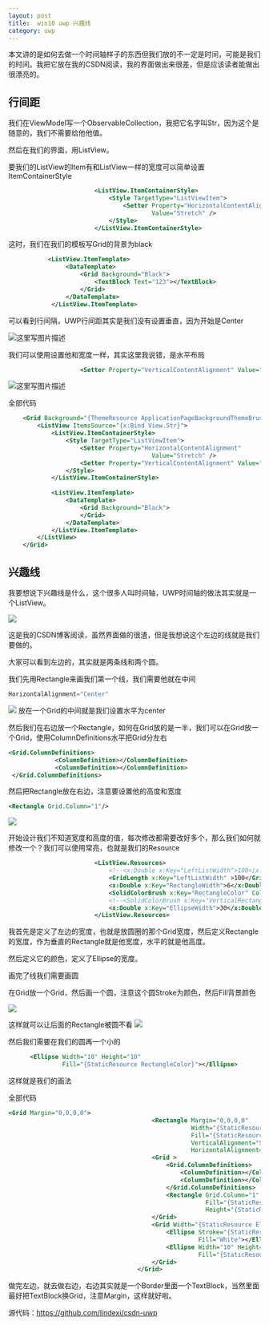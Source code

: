 ```yaml
---
layout: post
title:  win10 uwp 兴趣线 
category: uwp 
---
```


本文讲的是如何去做一个时间轴样子的东西但我们放的不一定是时间，可能是我们的时间。我把它放在我的CSDN阅读，我的界面做出来很差，但是应该读者能做出很漂亮的。
<!--more-->

## 行间距

我们在ViewModel写一个ObservableCollection，我把它名字叫Str，因为这个是随意的，我们不需要给他他值。

然后在我们的界面，用ListView。

要我们的ListView的Item有和ListView一样的宽度可以简单设置ItemContainerStyle

```xml
                        <ListView.ItemContainerStyle>
                            <Style TargetType="ListViewItem">
                                <Setter Property="HorizontalContentAlignment"
                                        Value="Stretch" />
                            </Style>
                        </ListView.ItemContainerStyle>

```

这时，我们在我们的模板写Grid的背景为black

```xml
           <ListView.ItemTemplate>
                <DataTemplate>
                    <Grid Background="Black">
                        <TextBlock Text="123"></TextBlock>
                    </Grid>
                </DataTemplate>
            </ListView.ItemTemplate>

```

可以看到行间隔，UWP行间距其实是我们没有设置垂直，因为开始是Center

![这里写图片描述](http://img.blog.csdn.net/20160925105158895)

我们可以使用设置他和宽度一样，其实这里我说错，是水平布局

```xml
                    <Setter Property="VerticalContentAlignment" Value="Stretch"></Setter>


```

![这里写图片描述](http://img.blog.csdn.net/20160925105437116)

全部代码

```xml
    <Grid Background="{ThemeResource ApplicationPageBackgroundThemeBrush}">
        <ListView ItemsSource="{x:Bind View.Str}">
            <ListView.ItemContainerStyle>
                <Style TargetType="ListViewItem">
                    <Setter Property="HorizontalContentAlignment"
                                        Value="Stretch" />
                    <Setter Property="VerticalContentAlignment" Value="Stretch"></Setter>
                </Style>
            </ListView.ItemContainerStyle>
            
            <ListView.ItemTemplate>
                <DataTemplate>
                    <Grid Background="Black">
                    </Grid>
                </DataTemplate>
            </ListView.ItemTemplate>
        </ListView>
    </Grid>

```

## 兴趣线

我要想说下兴趣线是什么，这个很多人叫时间轴，UWP时间轴的做法其实就是一个ListView。

![](http://jycloud.9uads.com/web/GetObject.aspx?filekey=4c98bf6dbf97f7109aa4716dfb5430d9)

这是我的CSDN博客阅读，虽然界面做的很渣，但是我想说这个左边的线就是我们要做的。

大家可以看到左边的，其实就是两条线和两个圆。

我们先用Rectangle来画我们第一个线，我们需要他就在中间

```csharp
HorizontalAlignment="Center"
```

![](http://jycloud.9uads.com/web/GetObject.aspx?filekey=c536e3bfe4faa3e64a2fb388afd6f5ea)
放在一个Grid的中间就是我们设置水平为center

然后我们在右边放一个Rectangle，如何在Grid放的是一半，我们可以在Grid放一个Grid，使用ColumnDefinitions水平把Grid分左右

```xml
<Grid.ColumnDefinitions>
             <ColumnDefinition></ColumnDefinition>
             <ColumnDefinition></ColumnDefinition>
 </Grid.ColumnDefinitions>

```

然后把Rectangle放在右边，注意要设置他的高度和宽度

```xml
<Rectangle Grid.Column="1"/>

```

![](http://jycloud.9uads.com/web/GetObject.aspx?filekey=bf9139aa65691dcc99c5f915fd48f762)

开始设计我们不知道宽度和高度的值，每次修改都需要改好多个，那么我们如何就修改一个？我们可以使用常亮，也就是我们的Resource

```xml
                        <ListView.Resources>
                            <!--<x:Double x:Key="LeftListWidth">100</x:Double>-->
                            <GridLength x:Key="LeftListWidth" >100</GridLength>
                            <x:Double x:Key="RectangleWidth">6</x:Double>
                            <SolidColorBrush x:Key="RectangleColor" Color="#FFDA3E3E"></SolidColorBrush>
                            <!--<SolidColorBrush x:Key="VerticalRectangleColor"  ></SolidColorBrush>-->
                            <x:Double x:Key="EllipseWidth">30</x:Double>
                        </ListView.Resources>

```

我首先是定义了左边的宽度，也就是放圆圈的那个Grid宽度，然后定义Rectangle的宽度，作为垂直的Rectangle就是他宽度，水平的就是他高度。

然后定义它的颜色，定义了Ellipse的宽度。

画完了线我们需要画圆

在Grid放一个Grid，然后画一个圆，注意这个圆Stroke为颜色，然后Fill背景颜色

![](http://jycloud.9uads.com/web/GetObject.aspx?filekey=8854fb16de8fc8bc02990fe9c84763d0)

这样就可以让后面的Rectangle被圆不看
![](http://jycloud.9uads.com/web/GetObject.aspx?filekey=c54ef276e7bc53dd6f5fc40df7bd4be2)

然后我们需要在我们的圆再一个小的

```xml
      <Ellipse Width="10" Height="10"
               Fill="{StaticResource RectangleColor}"></Ellipse>


```

这样就是我们的画法

全部代码

```xml
<Grid Margin="0,0,0,0">
                                        <Rectangle Margin="0,0,0,0"
                                                   Width="{StaticResource RectangleWidth}"
                                                   Fill="{StaticResource RectangleColor}" 
                                                   VerticalAlignment="Stretch"
                                                   HorizontalAlignment="Center"></Rectangle>
                                        <Grid >
                                            <Grid.ColumnDefinitions>
                                                <ColumnDefinition></ColumnDefinition>
                                                <ColumnDefinition></ColumnDefinition>
                                            </Grid.ColumnDefinitions>
                                            <Rectangle Grid.Column="1"
                                                       Fill="{StaticResource RectangleColor}"
                                                       Height="{StaticResource RectangleWidth}"></Rectangle>
                                        </Grid>
                                        <Grid Width="{StaticResource EllipseWidth}" Height="{StaticResource EllipseWidth}">
                                            <Ellipse Stroke="{StaticResource RectangleColor}" StrokeThickness="6"
                                                     Fill="White"></Ellipse>
                                            <Ellipse Width="10" Height="10"
                                                     Fill="{StaticResource RectangleColor}"></Ellipse>
                                        </Grid>
                                    </Grid>

```

做完左边，就去做右边，右边其实就是一个Border里面一个TextBlock，当然里面最好把TextBlock换Grid，注意Margin，这样就好啦。

源代码：https://github.com/lindexi/csdn-uwp




